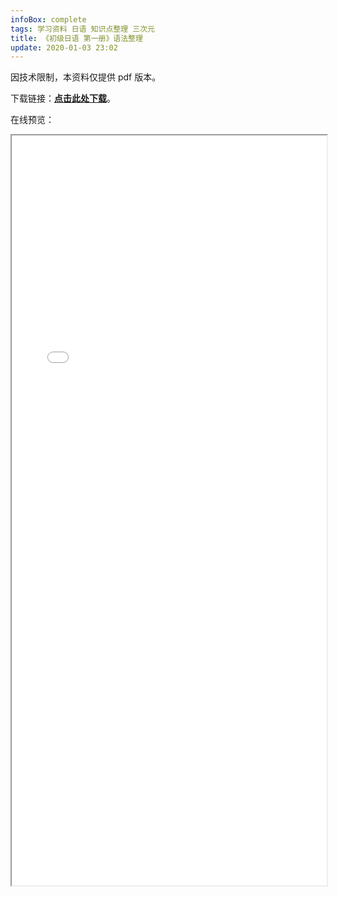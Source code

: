 ```yaml
---
infoBox: complete
tags: 学习资料 日语 知识点整理 三次元
title: 《初级日语 第一册》语法整理
update: 2020-01-03 23:02
---
```

因技术限制，本资料仅提供 pdf 版本。

下载链接：**[点击此处下载](/attach/Elementary-Japanese-Book-1-Notes.pdf)**。

在线预览：

<iframe src="/attach/Elementary-Japanese-Book-1-Notes.pdf" style="display: block; max-width: 100%; width: 800px; min-height: 1200px; margin: 0 auto"></iframe>